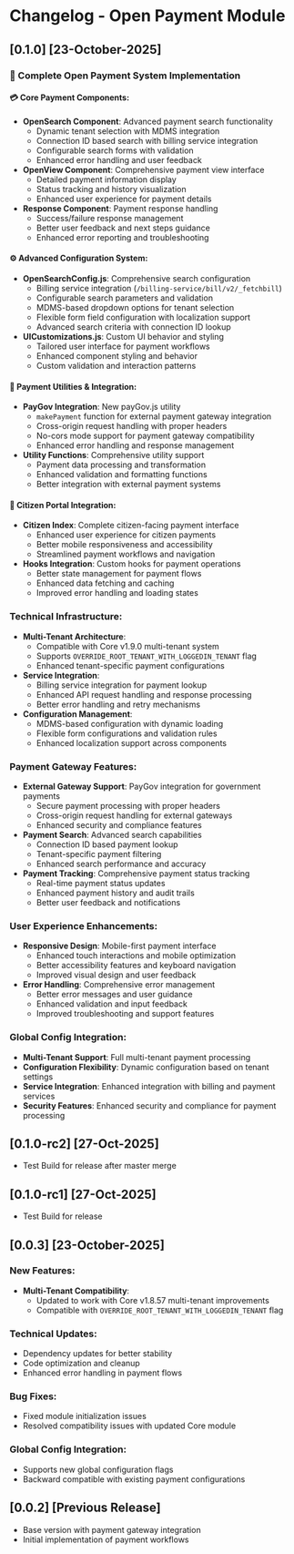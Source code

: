 # Changelog - Open Payment Module

## [0.1.0] [23-October-2025]

### 🚀 Complete Open Payment System Implementation

#### 💳 Core Payment Components:
- **OpenSearch Component**: Advanced payment search functionality
  - Dynamic tenant selection with MDMS integration
  - Connection ID based search with billing service integration
  - Configurable search forms with validation
  - Enhanced error handling and user feedback
- **OpenView Component**: Comprehensive payment view interface
  - Detailed payment information display
  - Status tracking and history visualization
  - Enhanced user experience for payment details
- **Response Component**: Payment response handling
  - Success/failure response management
  - Better user feedback and next steps guidance
  - Enhanced error reporting and troubleshooting

#### ⚙️ Advanced Configuration System:
- **OpenSearchConfig.js**: Comprehensive search configuration
  - Billing service integration (`/billing-service/bill/v2/_fetchbill`)
  - Configurable search parameters and validation
  - MDMS-based dropdown options for tenant selection
  - Flexible form field configuration with localization support
  - Advanced search criteria with connection ID lookup
- **UICustomizations.js**: Custom UI behavior and styling
  - Tailored user interface for payment workflows
  - Enhanced component styling and behavior
  - Custom validation and interaction patterns

#### 🔧 Payment Utilities & Integration:
- **PayGov Integration**: New payGov.js utility
  - `makePayment` function for external payment gateway integration
  - Cross-origin request handling with proper headers
  - No-cors mode support for payment gateway compatibility
  - Enhanced error handling and response management
- **Utility Functions**: Comprehensive utility support
  - Payment data processing and transformation
  - Enhanced validation and formatting functions
  - Better integration with external payment systems

#### 👤 Citizen Portal Integration:
- **Citizen Index**: Complete citizen-facing payment interface
  - Enhanced user experience for citizen payments
  - Better mobile responsiveness and accessibility
  - Streamlined payment workflows and navigation
- **Hooks Integration**: Custom hooks for payment operations
  - Better state management for payment flows
  - Enhanced data fetching and caching
  - Improved error handling and loading states

### Technical Infrastructure:
- **Multi-Tenant Architecture**: 
  - Compatible with Core v1.9.0 multi-tenant system
  - Supports `OVERRIDE_ROOT_TENANT_WITH_LOGGEDIN_TENANT` flag
  - Enhanced tenant-specific payment configurations
- **Service Integration**: 
  - Billing service integration for payment lookup
  - Enhanced API request handling and response processing
  - Better error handling and retry mechanisms
- **Configuration Management**: 
  - MDMS-based configuration with dynamic loading
  - Flexible form configurations and validation rules
  - Enhanced localization support across components

### Payment Gateway Features:
- **External Gateway Support**: PayGov integration for government payments
  - Secure payment processing with proper headers
  - Cross-origin request handling for external gateways
  - Enhanced security and compliance features
- **Payment Search**: Advanced search capabilities
  - Connection ID based payment lookup
  - Tenant-specific payment filtering
  - Enhanced search performance and accuracy
- **Payment Tracking**: Comprehensive payment status tracking
  - Real-time payment status updates
  - Enhanced payment history and audit trails
  - Better user feedback and notifications

### User Experience Enhancements:
- **Responsive Design**: Mobile-first payment interface
  - Enhanced touch interactions and mobile optimization
  - Better accessibility features and keyboard navigation
  - Improved visual design and user feedback
- **Error Handling**: Comprehensive error management
  - Better error messages and user guidance
  - Enhanced validation and input feedback
  - Improved troubleshooting and support features

### Global Config Integration:
- **Multi-Tenant Support**: Full multi-tenant payment processing
- **Configuration Flexibility**: Dynamic configuration based on tenant settings
- **Service Integration**: Enhanced integration with billing and payment services
- **Security Features**: Enhanced security and compliance for payment processing


## [0.1.0-rc2]  [27-Oct-2025]
- Test Build for release after master merge

## [0.1.0-rc1]  [27-Oct-2025]
- Test Build for release

## [0.0.3] [23-October-2025]

### New Features:
- **Multi-Tenant Compatibility**: 
  - Updated to work with Core v1.8.57 multi-tenant improvements
  - Compatible with `OVERRIDE_ROOT_TENANT_WITH_LOGGEDIN_TENANT` flag

### Technical Updates:
- Dependency updates for better stability
- Code optimization and cleanup
- Enhanced error handling in payment flows

### Bug Fixes:
- Fixed module initialization issues
- Resolved compatibility issues with updated Core module

### Global Config Integration:
- Supports new global configuration flags
- Backward compatible with existing payment configurations

## [0.0.2] [Previous Release]
- Base version with payment gateway integration
- Initial implementation of payment workflows